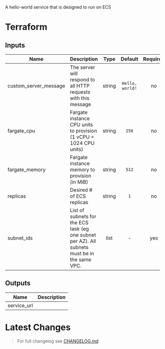 A hello-world service that is designed to run on ECS

# Terraform


## Inputs

| Name | Description | Type | Default | Required |
|------|-------------|:----:|:-----:|:-----:|
| custom_server_message | The server will respond to all HTTP requests with this message | string | `Hello, world!` | no |
| fargate_cpu | Fargate instance CPU units to provision (1 vCPU = 1024 CPU units) | string | `256` | no |
| fargate_memory | Fargate instance memory to provision (in MiB) | string | `512` | no |
| replicas | Desired # of ECS replicas | string | `1` | no |
| subnet_ids | List of subnets for the ECS task (eg one subnet per AZ). All subnets must be in the same VPC. | list | - | yes |

## Outputs

| Name | Description |
|------|-------------|
| service_url |  |


# Latest Changes
> For full changelog see [CHANGELOG.md](CHANGELOG.md)
